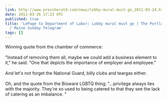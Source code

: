 ```yaml
---
link: http://www.pressherald.com/news/lobby-mural-must-go_2011-03-24.html
date: 2011-03-26 17:23 UTC
published: true
title: 'LePage to Department of Labor: Lobby mural must go | The Portland Press Herald
  / Maine Sunday Telegram'
tags: []
---
```


Winning quote from the chamber of commerce: <br><br>"Instead of removing them all, maybe we could add a business element to it," he said. "One that depicts the importance of employer and employee."<br><br>And let's not forget the National Guard, billy clubs and teargas either.<br><br>Oh, and the quote from the Bioware LGBTQ thing: "...privilege always lies with the majority. They're so used to being catered to that they see the lack of catering as an imbalance. "
